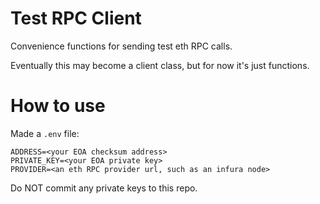 # Test RPC Client
Convenience functions for sending test eth RPC calls.

Eventually this may become a client class, but for now it's just functions.


# How to use

Made a `.env` file:
```
ADDRESS=<your EOA checksum address>
PRIVATE_KEY=<your EOA private key>
PROVIDER=<an eth RPC provider url, such as an infura node>
```

Do NOT commit any private keys to this repo.
